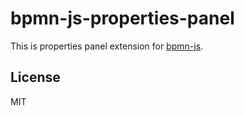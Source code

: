 # bpmn-js-properties-panel

This is properties panel extension for [bpmn-js](https://github.com/bpmn-io/bpmn-js).


## License

MIT